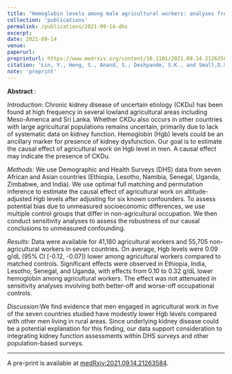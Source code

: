 ```yaml
---
title: "Hemoglobin levels among male agricultural workers: analyses from the Demographic and Health Surveys to investigate a marker for chronic kidney disease of uncertain etiology"
collection: 'publications'
permalink: /publications/2021-09-14-dhs
excerpt: 
date: 2021-09-14
venue:
paperurl: 
preprinturl: https://www.medrxiv.org/content/10.1101/2021.09.14.21263584v2 
citation: 'Lin, Y., Heng, S., Anand, S., Deshpande, S.K., and Small,D.S. (2021). &quot;Hemoglobin levels among male agricultural workers: analyses from the Demographic and Health Surveys to investigate a marker for chronic kidney disease of uncertain etiology.&quot;'
note: 'preprint'
---
```


<b> Abstract </b>: 

<i>Introduction</i>: Chronic kidney disease of uncertain etiology (CKDu) has been found at high frequency in several lowland agricultural areas including Meso-America and Sri Lanka. Whether CKDu also occurs in other countries with large agricultural populations remains uncertain, primarily due to lack of systematic data on kidney function. Hemoglobin (Hgb) levels could be an ancillary marker for presence of kidney dysfunction. Our goal is to estimate the causal effect of agricultural work on Hgb level in men. A causal effect may indicate the presence of CKDu.

<i>Methods</i>: We use Demographic and Health Surveys (DHS) data from seven African and Asian countries (Ethiopia, Lesotho, Namibia, Senegal, Uganda, Zimbabwe, and India). We use optimal full matching and permutation inference to estimate the causal effect of agricultural work on altitude-adjusted Hgb levels after adjusting for six known confounders. To assess potential bias due to unmeasured socioeconomic differences, we use multiple control groups that differ in non-agricultural occupation. We then conduct sensitivity analyses to assess the robustness of our causal conclusions to unmeasured confounding.

<i>Results</i>: Data were available for 41,180 agricultural workers and 55,705 non-agricultural workers in seven countries. On average, Hgb levels were 0.09 g/dL (95% CI [-0.12, -0.07]) lower among agricultural workers compared to matched controls. Significant effects were observed in Ethiopia, India, Lesotho, Senegal, and Uganda, with effects from 0.10 to 0.32 g/dL lower hemoglobin among agricultural workers. The effect was not attenuated in sensitivity analyses involving both better-off and worse-off occupational controls.

<i>Discussion</i>:We find evidence that men engaged in agricultural work in five of the seven countries studied have modestly lower Hgb levels compared with other men living in rural areas. Since underlying kidney disease could be a potential explanation for this finding, our data support consideration to integrating kidney function assessments within DHS surveys and other population-based surveys.

---

A pre-print is available at [medRxiv:2021.09.14.21263584](https://www.medrxiv.org/content/10.1101/2021.09.14.21263584v2).
